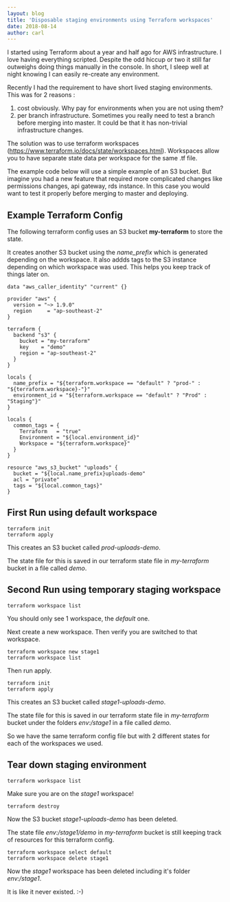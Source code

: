 ```yaml
---
layout: blog
title: 'Disposable staging environments using Terraform workspaces'
date: 2018-08-14
author: carl
---
```


I started using Terraform about a year and half ago for AWS infrastructure. I love having everything scripted. Despite the odd hiccup or two it still far outweighs doing things manually in the console. In short, I sleep well at night knowing I can easily re-create any environment.

Recently I had the requirement to have short lived staging environments. This was for 2 reasons : 
1. cost obviously. Why pay for environments when you are not using them?
2. per branch infrastructure. Sometimes you really need to test a branch before merging into master. It could be that it has non-trivial infrastructure changes.

The solution was to use terraform workspaces (<https://www.terraform.io/docs/state/workspaces.html>). Workspaces allow you to have separate state data per workspace for the same .tf file.

The example code below will use a simple example of an S3 bucket. But imagine you had a new feature that required more complicated changes like permissions changes, api gateway, rds instance. In this case you would want to test it properly before merging to master and deploying.

## Example Terraform Config

The following terraform config uses an S3 bucket **my-terraform** to store the state.

It creates another S3 bucket using the *name_prefix* which is generated depending on the workspace. It also addds tags to the S3 instance depending on which workspace was used. This helps you keep track of things later on.

```
data "aws_caller_identity" "current" {}

provider "aws" {
  version = "~> 1.9.0"
  region     = "ap-southeast-2"
}

terraform {
  backend "s3" {
    bucket = "my-terraform"
    key    = "demo"
    region = "ap-southeast-2"
  }
}

locals {
  name_prefix = "${terraform.workspace == "default" ? "prod-" : "${terraform.workspace}-"}"
  environment_id = "${terraform.workspace == "default" ? "Prod" : "Staging"}"
}

locals {
  common_tags = {
    Terraform   = "true"
    Environment = "${local.environment_id}"
    Workspace = "${terraform.workspace}"
  }
}

resource "aws_s3_bucket" "uploads" {
  bucket = "${local.name_prefix}uploads-demo"
  acl = "private"
  tags = "${local.common_tags}"
}

```

## First Run using default workspace

```
terraform init
terraform apply
```

This creates an S3 bucket called *prod-uploads-demo*.

The state file for this is saved in our terraform state file in *my-terraform* bucket in a file called *demo*.

## Second Run using temporary staging workspace

```
terraform workspace list
```

You should only see 1 workspace, the *default* one.

Next create a new workspace. Then verify you are switched to that workspace.

```
terraform workspace new stage1
terraform workspace list
```

Then run apply. 

```
terraform init
terraform apply
```

This creates an S3 bucket called *stage1-uploads-demo*.

The state file for this is saved in our terraform state file in *my-terraform* bucket under the folders *env:/stage1* in a file called *demo*.

So we have the same terraform config file but with 2 different states for each of the workspaces we used.

## Tear down staging environment


```
terraform workspace list
```

Make sure you are on the *stage1* workspace!

```
terraform destroy
```

Now the S3 bucket *stage1-uploads-demo* has been deleted.

The state file *env:/stage1/demo* in *my-terraform* bucket is still keeping track of resources for this terraform config.

```
terraform workspace select default
terraform workspace delete stage1
```

Now the *stage1* workspace has been deleted including it's folder *env:/stage1*.

It is like it never existed. :-)

